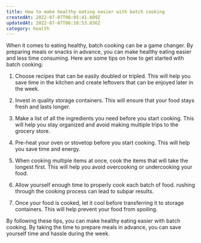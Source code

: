 ```yaml
---
title: How to make healthy eating easier with batch cooking
createdAt: 2022-07-07T06:05:41.609Z
updatedAt: 2022-07-07T06:16:53.036Z
category: health
---
```


When it comes to eating healthy, batch cooking can be a game changer. By preparing meals or snacks in advance, you can make healthy eating easier and less time consuming. Here are some tips on how to get started with batch cooking:

1. Choose recipes that can be easily doubled or tripled. This will help you save time in the kitchen and create leftovers that can be enjoyed later in the week.

2. Invest in quality storage containers. This will ensure that your food stays fresh and lasts longer.

3. Make a list of all the ingredients you need before you start cooking. This will help you stay organized and avoid making multiple trips to the grocery store.

4. Pre-heat your oven or stovetop before you start cooking. This will help you save time and energy.

5. When cooking multiple items at once, cook the items that will take the longest first. This will help you avoid overcooking or undercooking your food.

6. Allow yourself enough time to properly cook each batch of food. rushing through the cooking process can lead to subpar results.

7. Once your food is cooked, let it cool before transferring it to storage containers. This will help prevent your food from spoiling.

By following these tips, you can make healthy eating easier with batch cooking. By taking the time to prepare meals in advance, you can save yourself time and hassle during the week.
